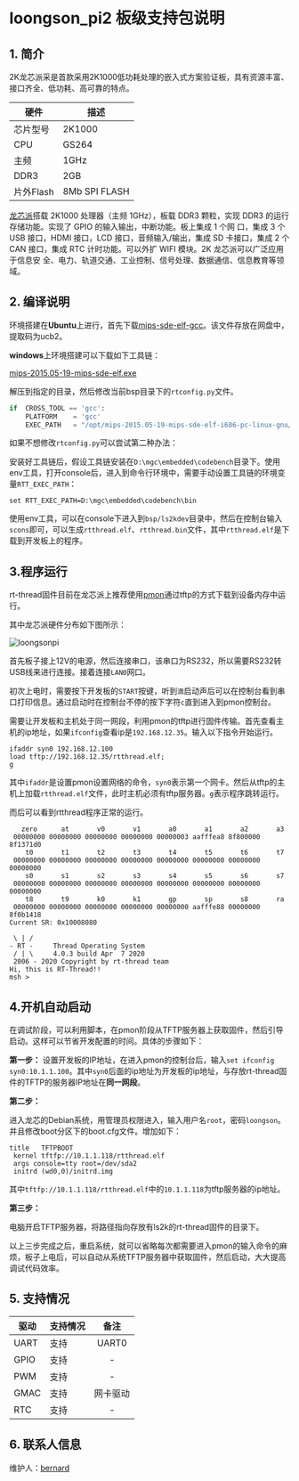 # loongson_pi2 板级支持包说明

## 1. 简介

2K龙芯派采是首款采用2K1000低功耗处理的嵌入式方案验证板，具有资源丰富、接口齐全、低功耗、高可靠的特点。

| 硬件 | 描述 |
| -- | -- |
|芯片型号| 2K1000 |
|CPU| GS264 |
|主频| 1GHz |
|DDR3| 2GB |
|片外Flash| 8Mb SPI FLASH |

[龙芯派][1]搭载 2K1000 处理器（主频 1GHz），板载 DDR3 颗粒，实现 DDR3 的运行存储功能。实现了 GPIO 的输入输出，中断功能。板上集成 1 个网 口，集成 3 个 USB 接口，HDMI 接口，LCD 接口，音频输入/输出，集成 SD 卡接口，集成 2 个 CAN 接口，集成 RTC 计时功能。可以外扩 WIFI 模块。2K 龙芯派可以广泛应用于信息安 全、电力、轨道交通、工业控制、信号处理、数据通信、信息教育等领域。


## 2. 编译说明

环境搭建在**Ubuntu**上进行，首先下载[mips-sde-elf-gcc][2]。该文件存放在网盘中，提取码为ucb2。

**windows**上环境搭建可以下载如下工具链：

[mips-2015.05-19-mips-sde-elf.exe](https://sourcery.mentor.com/GNUToolchain/package13851/public/mips-sde-elf/mips-2015.05-19-mips-sde-elf.exe)

解压到指定的目录，然后修改当前bsp目录下的`rtconfig.py`文件。

```python
if  CROSS_TOOL == 'gcc':
	PLATFORM    = 'gcc'
	EXEC_PATH   = "/opt/mips-2015.05-19-mips-sde-elf-i686-pc-linux-gnu/mips-2015.05/bin/"
```

如果不想修改`rtconfig.py`可以尝试第二种办法：

安装好工具链后，假设工具链安装在`D:\mgc\embedded\codebench`目录下。使用env工具，打开console后，进入到命令行环境中，需要手动设置工具链的环境变量`RTT_EXEC_PATH`：

    set RTT_EXEC_PATH=D:\mgc\embedded\codebench\bin

使用env工具，可以在console下进入到`bsp/ls2kdev`目录中，然后在控制台输入`scons`即可，可以生成`rtthread.elf`、`rtthread.bin`文件，其中`rtthread.elf`是下载到开发板上的程序。

## 3.程序运行

rt-thread固件目前在龙芯派上推荐使用[pmon][3]通过tftp的方式下载到设备内存中运行。

其中龙芯派硬件分布如下图所示：

![loongsonpi](figures/loongsonpi.png)

首先板子接上12V的电源，然后连接串口，该串口为RS232，所以需要RS232转USB线来进行连接。接着连接`LAN0`网口。

初次上电时，需要按下开发板的`START`按键，听到`滴`启动声后可以在控制台看到串口打印信息。通过启动时在控制台不停的按下字符`c`直到进入到pmon控制台。



需要让开发板和主机处于同一网段，利用pmon的tftp进行固件传输。首先查看主机的ip地址，如果`ifconfig`查看ip是`192.168.12.35`。输入以下指令开始运行。

```
ifaddr syn0 192.168.12.100 
load tftp://192.168.12.35/rtthread.elf;
g
```

其中`ifaddr`是设置pmon设置网络的命令，`syn0`表示第一个网卡。然后从tftp的主机上加载`rtthread.elf`文件，此时主机必须有tftp服务器。`g`表示程序跳转运行。

而后可以看到rtthread程序正常的运行。

```
   zero      at       v0       v1       a0       a1       a2       a3   
 00000000 00000000 00000000 00000000 00000003 aafffea8 8f800000 8f1371d0
    t0       t1       t2       t3       t4       t5       t6       t7   
 00000000 00000000 00000000 00000000 00000000 00000000 00000000 00000000
    s0       s1       s2       s3       s4       s5       s6       s7   
 00000000 00000000 00000000 00000000 00000000 00000000 00000000 00000000
    t8       t9       k0       k1       gp       sp       s8       ra   
 00000000 00000000 00000000 00000000 00000000 aafffe88 00000000 8f0b1418
Current SR: 0x10008080

 \ | /
- RT -     Thread Operating System
 / | \     4.0.3 build Apr  7 2020
 2006 - 2020 Copyright by rt-thread team
Hi, this is RT-Thread!!
msh >
```

## 4.开机自动启动

在调试阶段，可以利用脚本，在pmon阶段从TFTP服务器上获取固件，然后引导启动。这样可以节省开发配置的时间。具体的步骤如下：

**第一步：**
设置开发板的IP地址，在进入pmon的控制台后，输入`set ifconfig syn0:10.1.1.100`。其中`syn0`后面的ip地址为开发板的ip地址，与存放rt-thread固件的TFTP的服务器IP地址在**同一网段**。

**第二步：**

进入龙芯的Debian系统，用管理员权限进入，输入用户名`root`，密码`loongson`。并且修改boot分区下的boot.cfg文件。增加如下：

```
title   TFTPBOOT
 kernel tftfp://10.1.1.118/rtthread.elf
 args console=tty root=/dev/sda2
 initrd (wd0,0)/initrd.img
```

其中`tftfp://10.1.1.118/rtthread.elf`中的`10.1.1.118`为tftp服务器的ip地址。

**第三步：**

电脑开启TFTP服务器，将路径指向存放有ls2k的rt-thread固件的目录下。

以上三步完成之后，重启系统，就可以省略每次都需要进入pmon的输入命令的麻烦，板子上电后，可以自动从系统TFTP服务器中获取固件，然后启动，大大提高调试代码效率。

## 5. 支持情况

| 驱动 | 支持情况  |  备注  |
| ------ | ----  | :------:  |
| UART | 支持 | UART0|
| GPIO | 支持 | - |
| PWM | 支持 | - |
| GMAC | 支持 | 网卡驱动 |
| RTC  | 支持 | - |

## 6. 联系人信息

维护人：[bernard][4]

[1]: http://ftp.loongnix.org/loongsonpi/pi_2/doc
[2]: https://pan.baidu.com/s/17dbdOE4NAJ-qEW7drVRq2w
[3]: http://ftp.loongnix.org/embedd/ls2k/
[4]: https://github.com/BernardXiong
